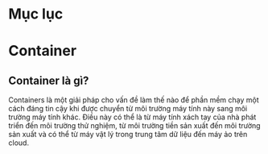 # Mục lục
# Container
## Container là gì?
Containers là một giải pháp cho vấn đề làm thế nào để phần mềm chạy một cách đáng tin cậy khi được chuyển từ môi trường máy tính này sang môi trường máy tính khác. Điều này có thể là từ máy tính xách tay của nhà phát triển đến môi trường thử nghiệm, từ môi trường tiền sản xuất đến môi trường sản xuất và có thể từ máy vật lý trong trung tâm dữ liệu đến máy ảo trên cloud.


